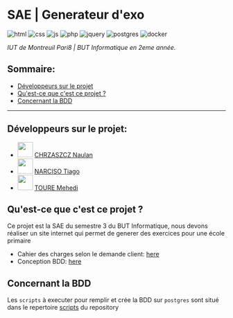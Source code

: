 # SAE | Generateur d'exo
![html](https://img.shields.io/badge/HTML5-E34F26?style=for-the-badge&logo=html5&logoColor=white) ![css](https://img.shields.io/badge/CSS3-1572B6?style=for-the-badge&logo=css3&logoColor=white) ![js](https://img.shields.io/badge/JavaScript-F7DF1E?style=for-the-badge&logo=javascript&logoColor=black) ![php]( 	https://img.shields.io/badge/PHP-777BB4?style=for-the-badge&logo=php&logoColor=white) ![jquery](https://img.shields.io/badge/jQuery-0769AD?style=for-the-badge&logo=jquery&logoColor=white) ![postgres](https://img.shields.io/badge/PostgreSQL-316192?style=for-the-badge&logo=postgresql&logoColor=white) ![docker](https://img.shields.io/badge/docker-%230db7ed.svg?style=for-the-badge&logo=docker&logoColor=white)

_IUT de Montreuil Pari8 | BUT Informatique en 2eme année._

## Sommaire:
- [Développeurs sur le projet](#développeurs-sur-le-projet)
- [Qu'est-ce que c'est ce projet ?](#quest-ce-que-cest-ce-projet-)
- [Concernant la BDD](#concernant-la-bdd)

---

## Développeurs sur le projet:
- <code><img style="width: 35px; height: 35px" src="https://avatars.githubusercontent.com/u/67024770?v=4"/></code> [CHRZASZCZ Naulan](https://github.com/NaulaN)
- <code><img style="width: 35px; height: 35px" src="https://avatars.githubusercontent.com/u/95338528?v=4"/></code> [NARCISO Tiago](https://github.com/almerion)
- <code><img style="width: 35px; height: 35px" src="https://avatars.githubusercontent.com/u/101273741?v=4"/></code> [TOURE Mehedi](https://github.com/MehediT)

## Qu'est-ce que c'est ce projet ?
Ce projet est la SAE du semestre 3 du BUT Informatique, nous devons réaliser un site internet qui permet de generer des exercices pour une école primaire
- Cahier des charges selon le demande client: [here](https://github.com/DUT-Info-Montreuil/SAE-Generateur-Dexo/blob/main/SAE%20-%20S3.01-1.pdf)
- Conception BDD: [here](https://github.com/DUT-Info-Montreuil/SAE-Generateur-Dexo/blob/main/SAE-BDD.pdf)

## Concernant la BDD
Les `scripts` à executer pour remplir et crée la BDD sur `postgres` sont situé dans le repertoire [scripts](https://github.com/DUT-Info-Montreuil/SAE-Generateur-Dexo/tree/main/scripts) du repository 

